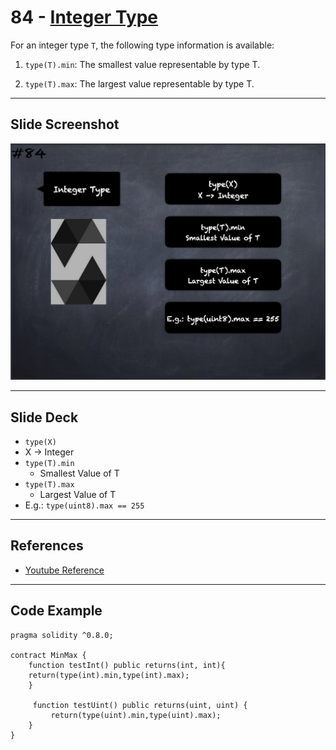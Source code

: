 # 84 - [Integer Type](Integer%20Type.md)
For an integer type `T`, the following type information is available:

1. `type(T).min`: The smallest value representable by type T.
    
2. `type(T).max`: The largest value representable by type T.

___
## Slide Screenshot
![084.png](../images/solidity101/084.png)
___
## Slide Deck
- `type(X)`
- X -> Integer
- `type(T).min`
	- Smallest Value of T
- `type(T).max`
	- Largest Value of T
- E.g.: `type(uint8).max == 255`
___
## References
- [Youtube Reference](https://youtu.be/_oN7XuyhoZA?t=223)
___
## Code Example
```
pragma solidity ^0.8.0;

contract MinMax {
    function testInt() public returns(int, int){
    return(type(int).min,type(int).max);
    }
    
     function testUint() public returns(uint, uint) {
         return(type(uint).min,type(uint).max);
    }
}
```
